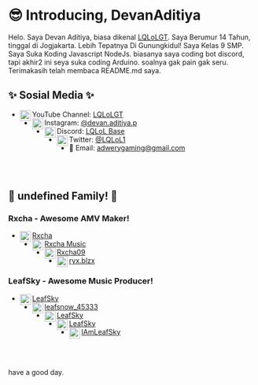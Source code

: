 # 😎 Introducing, DevanAditiya
Helo. Saya Devan Aditiya, biasa dikenal [LQLoLGT](https://www.youtube.com/LQLoLGT). Saya Berumur 14 Tahun, tinggal di Jogjakarta. Lebih Tepatnya Di Gunungkidul!
Saya Kelas 9 SMP. Saya Suka Koding Javascript NodeJs. biasanya saya coding bot discord, tapi akhir2 ini seya suka coding Arduino. soalnya gak pain gak seru. Terimakasih telah membaca README.md saya.

## ✨ Sosial Media ✨


- <img align="left" alt="Check Out LQLoLGT On YouTube!" width="22px" src="https://cdn.jsdelivr.net/npm/simple-icons@v3/icons/youtube.svg" /> YouTube Channel: [LQLoLGT](https://www.youtube.com/LQLoLGT)
- <img align="left" alt="Check Out devan.aditiya.p On Instagram!" width="22px" src="https://cdn.jsdelivr.net/npm/simple-icons@v3/icons/instagram.svg" /> Instagram: [@devan.aditiya.p](https://instagram.com/devan.aditiya.p)
- <img align="left" alt="Join My Discord Server!" width="22px" src="https://cdn.jsdelivr.net/npm/simple-icons@v3/icons/discord.svg" /> Discord: [LQLoL Base](https://discord.gg/zfYXZHU)
- <img align="left" alt="Check out my deeb web profile on twiter." width="22px" src="https://cdn.jsdelivr.net/npm/simple-icons@v3/icons/twitter.svg" /> Twitter: [@LQLoL1](https://twitter.com/LQLoL1)
- 📧 Email: adwerygaming@gmail.com

<br />
<br />

## 👥 undefined Family! 👥

### Rxcha - Awesome AMV Maker! 
- <img align="left" width="22px" src="https://cdn.jsdelivr.net/npm/simple-icons@v3/icons/youtube.svg" /> [Rxcha](https://www.youtube.com/channel/UC6SkgQuH3NDPBR0p0RqKBAg)
- <img align="left" width="22px" src="https://cdn.jsdelivr.net/npm/simple-icons@v3/icons/youtube.svg" /> [Rxcha Music](http://www.youtube.com/channel/UCWgSpeFu_unASkw_havnuYwx )
- <img align="left" width="22px" src="https://cdn.jsdelivr.net/npm/simple-icons@v3/icons/github.svg" /> [Rxcha09](https://github.com/Rxcha09)
- <img align="left" width="22px" src="https://cdn.jsdelivr.net/npm/simple-icons@v3/icons/instagram.svg" /> [ryx.blzx](https://www.instagram.com/ryx.blzx/)


### LeafSky - Awesome Music Producer!
- <img align="left" width="22px" src="https://cdn.jsdelivr.net/npm/simple-icons@v3/icons/youtube.svg" /> [LeafSky](https://www.youtube.com/channel/UC8A43IDIpxQiY9jpDitjShQ)
- <img align="left" width="22px" src="https://cdn.jsdelivr.net/npm/simple-icons@v3/icons/instagram.svg" /> [leafsnow_45333](https://www.instagram.com/leafsnow_45333/)
- <img align="left" width="22px" src="https://cdn.jsdelivr.net/npm/simple-icons@v3/icons/spotify.svg" /> [LeafSky](https://open.spotify.com/artist/2IN2lnzZ4PbnUY6KDEOrmM)
- <img align="left" width="22px" src="https://cdn.jsdelivr.net/npm/simple-icons@v3/icons/soundcloud.svg" /> [LeafSky](https://soundcloud.com/leafsky-music)
- <img align="left" width="22px" src="https://cdn.jsdelivr.net/npm/simple-icons@v3/icons/twitter.svg" /> [IAmLeafSky](https://twitter.com/iamleafsky)
 

<br />

<br />
<br />
have a good day.
